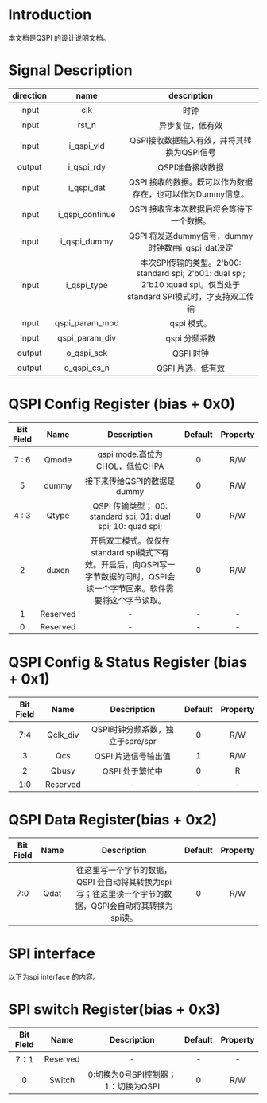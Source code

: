# Introduction
本文档是QSPI 的设计说明文档。
# Signal Description
 | direction|name | description|
 |:---:|:---:|:----------:|
 |input| clk|时钟|
 |input| rst_n|异步复位，低有效|
 |input|i_qspi_vld| QSPI接收数据输入有效，并将其转换为QSPI信号|
 |output|i_qspi_rdy|QSPI准备接收数据|
 |input|i_qspi_dat| QSPI 接收的数据。既可以作为数据存在，也可以作为Dummy信息。|
 |input|i_qspi_continue| QSPI 接收完本次数据后将会等待下一个数据。|
 |input|i_qspi_dummy|QSPI 将发送dummy信号，dummy时钟数由i_qspi_dat决定|
 |input|i_qspi_type|本次SPI传输的类型。2'b00: standard spi; 2'b01: dual spi; 2'b10 :quad spi。仅当处于standard SPI模式时，才支持双工传输|
 |input|qspi_param_mod|qspi 模式。|
 |input|qspi_param_div|qspi 分频系数|
 |output|o_qspi_sck| QSPI 时钟|
 |output|o_qspi_cs_n| QSPI 片选，低有效|
 
# QSPI Config Register  (bias + 0x0)
|Bit Field| Name | Description| Default |Property|
|:-------:|:----:|:----------:|:-------:|:------:|
| 7 : 6   |Qmode |qspi mode.高位为CHOL，低位CHPA |0| R/W|
| 5       |dummy |接下来传给QSPI的数据是dummy|0| R/W |
| 4 : 3   |Qtype | QSPI 传输类型； 00: standard spi; 01: dual spi; 10: quad spi;|0| R/W |
| 2       |duxen |开启双工模式。仅仅在standard spi模式下有效。开启后，向QSPI写一字节数据的同时，QSPI会读一个字节回来。软件需要将这个字节读取。| 0 | R/W |
| 1       |Reserved |- | -| - |
|0        |Reserved|- | -| -|

# QSPI Config & Status Register  (bias + 0x1)
|Bit Field| Name | Description| Default |Property|
|:-------:|:----:|:----------:|:-------:|:------:|
|7:4| Qclk_div| QSPI时钟分频系数，独立于spre/spr|0|R/W|
|3| Qcs |QSPI 片选信号输出值       |1| R/W|
|2| Qbusy| QSPI 处于繁忙中|        0|R|
|1:0| Reserved| - | - |-|


# QSPI  Data Register(bias + 0x2)

|Bit Field| Name | Description| Default |Property|
|:-------:|:----:|:----------:|:-------:|:------:|
|7:0|Qdat|往这里写一个字节的数据，QSPI 会自动将其转换为spi写；往这里读一个字节的数据，QSPI会自动将其转换为spi读。| 0 |R/W|



<!-- # QSPI Write Data Register(bias + 0x2) -->

# SPI interface
以下为spi interface 的内容。

# SPI switch Register(bias + 0x3)
|Bit Field| Name | Description| Default |Property|
|:-------:|:----:|:----------:|:-------:|:------:|
|7：1|Reserved| - | - | -|
|0|Switch|0:切换为0号SPI控制器； 1：切换为QSPI| 0| R/W|